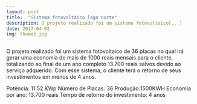 ```yaml
---
layout: post
title:  "Sistema fotovoltaico lago norte"
description: O projeto realizado foi um sistema fotovoltaico[...]
date: 2017-04-02
img: thomaz.jpg
---
```


O projeto realizado foi um sistema fotovoltaico de 36 placas no qual irá gerar uma economia de mais de 1000 reais mensais para o cliente, totalizando ao final de um ano completo 13.700 reais salvos devido ao serviço adquerido.
Com esse sistema, o cliente terá o retorno de seus investimentos em menos de 4 anos.

Potência: 11.52 KWp
Número de Placas: 36
Produção:1500KWH
Economia por ano: 13.700 reais
Tempo de retorno do investimento: 4 anos

